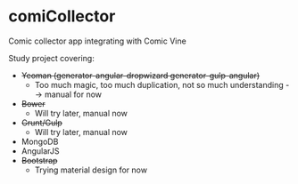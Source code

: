 comiCollector
=============

Comic collector app integrating with Comic Vine

Study project covering:
 - ~~Yeoman (generator-angular-dropwizard generator-gulp-angular)~~
   - Too much magic, too much duplication, not so much understanding --> manual for now
 - ~~Bower~~
   - Will try later, manual now
 - ~~Grunt/Gulp~~
   - Will try later, manual now
 - MongoDB
 - AngularJS
 - ~~Bootstrap~~
   - Trying material design for now